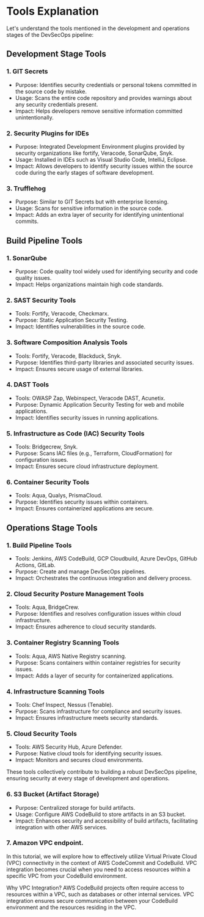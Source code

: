 # Tools Explanation

Let's understand the tools mentioned in the development and operations stages of the DevSecOps pipeline:

## Development Stage Tools

### 1. GIT Secrets

- Purpose: Identifies security credentials or personal tokens committed in the source code by mistake.
- Usage: Scans the entire code repository and provides warnings about any security credentials present.
- Impact: Helps developers remove sensitive information committed unintentionally.

### 2. Security Plugins for IDEs

- Purpose: Integrated Development Environment plugins provided by security organizations like fortify, Veracode,
  SonarQube, Snyk.
- Usage: Installed in IDEs such as Visual Studio Code, IntelliJ, Eclipse.
- Impact: Allows developers to identify security issues within the source code during the early stages of software
  development.

### 3. Trufflehog

- Purpose: Similar to GIT Secrets but with enterprise licensing.
- Usage: Scans for sensitive information in the source code.
- Impact: Adds an extra layer of security for identifying unintentional commits.

## Build Pipeline Tools

### 1. SonarQube

- Purpose: Code quality tool widely used for identifying security and code quality issues.
- Impact: Helps organizations maintain high code standards.

### 2. SAST Security Tools

- Tools: Fortify, Veracode, Checkmarx.
- Purpose: Static Application Security Testing.
- Impact: Identifies vulnerabilities in the source code.

### 3. Software Composition Analysis Tools

- Tools: Fortify, Veracode, Blackduck, Snyk.
- Purpose: Identifies third-party libraries and associated security issues.
- Impact: Ensures secure usage of external libraries.

### 4. DAST Tools

- Tools: OWASP Zap, Webinspect, Veracode DAST, Acunetix.
- Purpose: Dynamic Application Security Testing for web and mobile applications.
- Impact: Identifies security issues in running applications.

### 5. Infrastructure as Code (IAC) Security Tools

- Tools: Bridgecrew, Snyk.
- Purpose: Scans IAC files (e.g., Terraform, CloudFormation) for configuration issues.
- Impact: Ensures secure cloud infrastructure deployment.

### 6. Container Security Tools

- Tools: Aqua, Qualys, PrismaCloud.
- Purpose: Identifies security issues within containers.
- Impact: Ensures containerized applications are secure.

## Operations Stage Tools

### 1. Build Pipeline Tools

- Tools: Jenkins, AWS CodeBuild, GCP Cloudbuild, Azure DevOps, GitHub Actions, GitLab.
- Purpose: Create and manage DevSecOps pipelines.
- Impact: Orchestrates the continuous integration and delivery process.

### 2. Cloud Security Posture Management Tools

- Tools: Aqua, BridgeCrew.
- Purpose: Identifies and resolves configuration issues within cloud infrastructure.
- Impact: Ensures adherence to cloud security standards.

### 3. Container Registry Scanning Tools

- Tools: Aqua, AWS Native Registry scanning.
- Purpose: Scans containers within container registries for security issues.
- Impact: Adds a layer of security for containerized applications.

### 4. Infrastructure Scanning Tools

- Tools: Chef Inspect, Nessus (Tenable).
- Purpose: Scans infrastructure for compliance and security issues.
- Impact: Ensures infrastructure meets security standards.

### 5. Cloud Security Tools

- Tools: AWS Security Hub, Azure Defender.
- Purpose: Native cloud tools for identifying security issues.
- Impact: Monitors and secures cloud environments.

These tools collectively contribute to building a robust DevSecOps pipeline, ensuring security at every stage of
development and operations.

### 6. S3 Bucket (Artifact Storage)

- Purpose: Centralized storage for build artifacts.
- Usage: Configure AWS CodeBuild to store artifacts in an S3 bucket.
- Impact: Enhances security and accessibility of build artifacts, facilitating integration with other AWS services.

### 7. Amazon VPC endpoint.

In this tutorial, we will explore how to effectively utilize Virtual Private Cloud (VPC) connectivity in the context of
AWS CodeCommit and CodeBuild. VPC integration becomes crucial when you need to access resources within a specific VPC
from your CodeBuild environment.

Why VPC Integration?
AWS CodeBuild projects often require access to resources within a VPC, such as databases or other internal services. VPC
integration ensures secure communication between your CodeBuild environment and the resources residing in the VPC.
